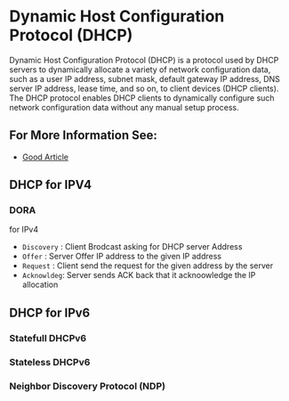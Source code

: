 # Dynamic Host Configuration Protocol (DHCP)

Dynamic Host Configuration Protocol (DHCP) is a protocol used by DHCP servers to dynamically allocate a variety of network configuration data, such as a user IP address, subnet mask, default gateway IP address, DNS server IP address, lease time, and so on, to client devices (DHCP clients). The DHCP protocol enables DHCP clients to dynamically configure such network configuration data without any manual setup process. 

## For More Information See: 
* [Good Article](https://www.netmanias.com/en/post/techdocs/5998/dhcp-network-protocol/understanding-the-basic-operations-of-dhcp)

## DHCP for IPV4

### DORA
for IPv4

* `Discovery` : Client Brodcast asking for DHCP server Address
* `Offer` : Server Offer IP address to the given IP address
* `Request` : Client send the request for the given address by the server
* `Acknowldeg`: Server sends ACK back that it acknoowledge the IP allocation

## DHCP for IPv6

### Statefull DHCPv6

### Stateless DHCPv6

### Neighbor Discovery Protocol (NDP)
